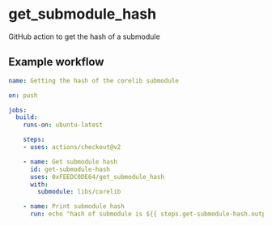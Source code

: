 # get_submodule_hash
GitHub action to get the hash of a submodule

## Example workflow

```yaml
name: Getting the hash of the corelib submodule

on: push

jobs:
  build:
    runs-on: ubuntu-latest

    steps:
    - uses: actions/checkout@v2

    - name: Get submodule hash
      id: get-submodule-hash
      uses: 0xFEEDC0DE64/get_submodule_hash
      with:
        submodule: libs/corelib

    - name: Print submodule hash
      run: echo "hash of submodule is ${{ steps.get-submodule-hash.outputs.hash }}"
```
